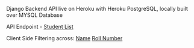 Django Backend API live on Heroku with Heroku PostgreSQL, locally built over MYSQL Database

API Endpoint - [Student List](https://sj-almabetter-challenge-api.herokuapp.com/api/students)

Client Side Filtering across:
[Name](https://sj-almabetter-challenge-api.herokuapp.com/api/students?name=dem)
[Roll Number](https://sj-almabetter-challenge-api.herokuapp.com/api/students?roll=fe)

